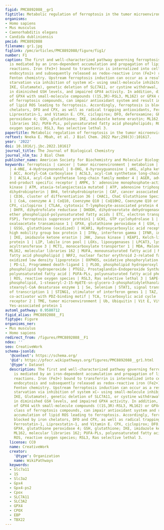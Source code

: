 ```yaml
---
figid: PMC8892088__gr1
figtitle: Metabolic regulation of ferroptosis in the tumor microenvironment
organisms:
- Homo sapiens
- Mus musculus
- Caenorhabditis elegans
- Candida dubliniensis
pmcid: PMC8892088
filename: gr1.jpg
figlink: /pmc/articles/PMC8892088/figure/fig1/
number: F1
caption: The first and well-characterized pathway governing ferroptosis. Ferroptosis
  is mediated by an iron-dependent accumulation and propagation of lipid peroxidation
  reactions. Iron (Fe3+) bound to transferrin is internalized into cells via receptor-mediated
  endocytosis and subsequently released as redox-reactive iron (Fe2+) required for
  Fenton chemistry. Upstream ferroptosis induction can occur as a result of cysteine
  starvation via inhibition of system xC− using small-molecule inhibitors (Erastin,
  IKE, Glutamate), genetic deletion of SLC7A11, or cystine withdrawal, which result
  in diminished GSH levels, and impaired GPX4 activity. In addition, direct inhibition
  of GPX4 with small-molecule compounds ((1S,3R)-RSL3, ML162) or GPX4 depleting class
  of ferroptosis compounds, can impair antioxidant system and result in the accumulation
  of lipid ROS leading to ferroptosis. Accordingly, ferroptosis is blocked by iron
  chelators, DFO and CPX, as well as radical trapping antioxidants, Ferrostatin-1,
  Liproxstatin-1, and Vitamin E. CPX, ciclopirox; DFO, deferoxamine; GPX4, glutathione
  peroxidase 4; GSH, glutathione; IKE, imidazole ketone erastin; ML162, molecular
  libraries 162; PUFA-PLs, polyunsaturated fatty acid phospholipids; ROS, reactive
  oxygen species; RSL3, Ras selective lethal 3.
papertitle: Metabolic regulation of ferroptosis in the tumor microenvironment.
reftext: Nneka E. Mbah, et al. J Biol Chem. 2022 Mar;298(3):101617.
year: '2022'
doi: 10.1016/j.jbc.2022.101617
journal_title: The Journal of Biological Chemistry
journal_nlm_ta: J Biol Chem
publisher_name: American Society for Biochemistry and Molecular Biology
keywords: ferroptosis | cancer | tumor microenvironment | metabolism | tumor immunity
  | 4-HNE, 4-Hydroxynonenal | 8-OHG, 8-hyroxyguanosine | αKG, alpha ketoglutarate
  | ACC, Acetyl-CoA carboxylase | ACSL3, acyl-CoA synthetase long-chain family member
  3 | ACSL4, acyl-CoA synthetase long-chain family member 4 | AGER, advanced glycosylation
  end-product specific receptor | AMPK, 5′ adenosine monophosphate-activated protein
  kinase | ATM, ataxia-telangiectasia mutated | ATP, adenosine triphosphate | BH2,
  dihydrobiopterin | BH4, tetrahydrobiopterin | CAF, cancer associated fibroblasts
  | CD36, cluster of differentiation 36 | CHAC1, ChaC Glutathione Specific Gamma-Glutamylcyclotransferase
  1 | CoA, coenzyme A | CoQ10, Coenzyme Q10 | CoQ10H2, Coenzyme Q10 or ubiquinol |
  CPX, ciclopirox | CTLA4, cytotoxic T-lymphocyte-associated protein 4 | DFO, deferoxamine
  | DHFR, dihydrofolate reductase | DHODH, dihydroorotate dehydrogenase | ePL-PUFA,
  ether phospholipid-polyunsaturated fatty acids | ETC, electron transport chain |
  FSP1, ferroptosis suppressor protein1 | GCH1, GTP cyclohydrolase 1 | GOT1, glutamate
  oxaloacetate transaminase 1 | GPX4, glutathione peroxidase 4 | GSH, glutathione
  | GSSG, glutathione (oxidized) | HCAR1, Hydroxycarboxylic acid receptor 1 | HMGB1,
  high mobility group box protein 1 | IFNγ, interferon gamma | IFNR, interferon receptor
  | IKE, imidazole ketone erastin | JAK, Janus kinase | KEAP1, Kelch-like ECH-associated
  protein 1 | LIP, labile iron pool | LOXs, lipoxygenases | LPCAT3, lysophosphatidylcholine
  acyltransferase 3 | MCT1, monocarboxylate transporter 1 | MDA, Malondialdehyde |
  ML162, molecular libraries 162 | MUFA, monounsaturated fatty acid | MUFA-PL, monounsaturated
  fatty acid phospholipid | NRF2, nuclear factor erythroid 2-related factor 2 | oxLDL,
  oxidized low density lipoprotein | OXPHOS, oxidative phosphorylation | P, Phosphate
  | PD-L1, Programmed death-ligand 1 | PLOO, phospholipid hydroperoxyl radical | PLOOH,
  phospholipid hydroperoxide | PTGS2, Prostaglandin-Endoperoxide Synthase 2 | PUFA,
  polyunsaturated fatty acid | PUFA-PLs, polyunsaturated fatty acid phospholipids
  | ROS, reactive oxygen species | RSL3, Ras selective lethal 3 | SAPE-OOH, oxidized
  phospholipid, 1-steaoryl-2-15-HpETE-sn-glycero-3-phosphatidylethanolamine | SCD1,
  stearoyl-CoA desaturase enzyme 1 | Se, Selenium | STAT1, signal transducer and activator
  of transcription 1 | STING1, stimulator of interferon genes 1 | TAZ, transcriptional
  co-activator with PDZ-binding motif | TCA, tricarboxylic acid cycle | TLR2, toll-like
  receptor 2 | TME, tumor microenvironment | Ub, Ubiquitin | Vit E, Vitamin E | YAP,
  Yes-associated protein 1
automl_pathway: 0.9580712
figid_alias: PMC8892088__F1
figtype: Figure
organisms_ner:
- Mus musculus
- Homo sapiens
redirect_from: /figures/PMC8892088__F1
ndex: ''
seo: CreativeWork
schema-jsonld:
  '@context': https://schema.org/
  '@id': https://pfocr.wikipathways.org/figures/PMC8892088__gr1.html
  '@type': Dataset
  description: The first and well-characterized pathway governing ferroptosis. Ferroptosis
    is mediated by an iron-dependent accumulation and propagation of lipid peroxidation
    reactions. Iron (Fe3+) bound to transferrin is internalized into cells via receptor-mediated
    endocytosis and subsequently released as redox-reactive iron (Fe2+) required for
    Fenton chemistry. Upstream ferroptosis induction can occur as a result of cysteine
    starvation via inhibition of system xC− using small-molecule inhibitors (Erastin,
    IKE, Glutamate), genetic deletion of SLC7A11, or cystine withdrawal, which result
    in diminished GSH levels, and impaired GPX4 activity. In addition, direct inhibition
    of GPX4 with small-molecule compounds ((1S,3R)-RSL3, ML162) or GPX4 depleting
    class of ferroptosis compounds, can impair antioxidant system and result in the
    accumulation of lipid ROS leading to ferroptosis. Accordingly, ferroptosis is
    blocked by iron chelators, DFO and CPX, as well as radical trapping antioxidants,
    Ferrostatin-1, Liproxstatin-1, and Vitamin E. CPX, ciclopirox; DFO, deferoxamine;
    GPX4, glutathione peroxidase 4; GSH, glutathione; IKE, imidazole ketone erastin;
    ML162, molecular libraries 162; PUFA-PLs, polyunsaturated fatty acid phospholipids;
    ROS, reactive oxygen species; RSL3, Ras selective lethal 3.
  license: CC0
  name: CreativeWork
  creator:
    '@type': Organization
    name: WikiPathways
  keywords:
  - Slc7a11
  - 1S
  - Slc3a2
  - Gpx4
  - Gpx4-ps2
  - Cpox
  - SLC7A11
  - SLC3A2
  - GPX4
  - CPOX
  - EBP
  - TBX22
---
```

